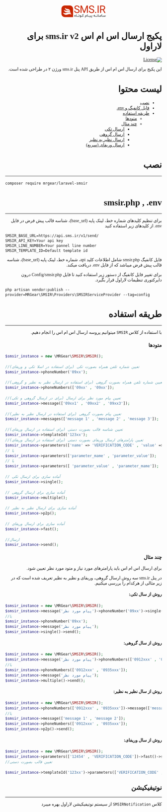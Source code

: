 <link rel="preconnect" href="https://fonts.googleapis.com">
<link rel="preconnect" href="https://fonts.gstatic.com" crossorigin>
<link href="https://fonts.googleapis.com/css2?family=Lalezar&display=swap" rel="stylesheet"> 
<p align="center"><img src="src/resources/images/smsirlogo.png"></p>

<div style="font-family: Lalezar!important;">
<div dir="rtl">

# پکیج ارسال اس ام اس sms.ir v2 برای لاراول



[![License](https://poser.pugx.org/prettus/l5-repository/license)](https://packagist.org/packages/prettus/l5-repository)

این پکیج برای ارسال اس ام اس از طریق API پنل sms.ir ورژن ۲  در طراحی شده است.



# لیست محتوا

- [نصب](#نصب)
- [فایل کانفیگ و env.](#env)
- [طریقه استفاده](#طریقه-استفاده)
    - [متودها](#متودها)
    - [چند مثال](#چندمثال)
        - [ارسال تکی](#single)
        - [ارسال گروهی](#multiple)
        - [ارسال نظیر به نظیر](#p2p)
        - [ارسال وریفای (سریع)](#verify)
    


# نصب
</div>

---

```
composer require mrgear/laravel-smsir
```


<div dir="rtl" id="env">

# smsir.php , .env

---

برای تنظیم کلیدهای  شماره خط، لینک پایه (base_url)، شناسه قالب پیش فرض در فایل env. از کلیدهای زیر استفاده کنید
</div>
<div dir="ltr">

```
SMSIR_BASE_URL=https://api.sms.ir/v1/send/
SMSIR_API_KEY=Your api key
SMSIR_LINE_NUMBER=Your pannel line number
SMSIR_TEMPLATE_ID=Default template id
```

</div>
<div dir="rtl">
فایل کانفیگ smsir.php شامل اطلاعات کلید api، شماره خط، لینک پایه (base_url)، شناسه قالب پیش فرض  میباشد که از فایل env. دریافت میکند.

برای تغییر فایل کانفیگ از دستور زیر استفاده کنید  تا فایل Config/smsir.php درون دایرکتوری تنظیمات لاراول قرار بگیرد.

</div>

```
php artisan vendor:publish --provider=MRGear\SMSIR\Providers\SMSIRServiceProvider --tag=config
```

<div dir="rtl">

#  طریقه استفاده

---

با استفاده از کلاس ```SMSIR``` میتوانیم پروسه ارسال اس ام اس را انجام دهیم.

### متودها
</div>

```php
$smsir_instance = new \MRGear\SMSIR\SMSIR();

//تعیین شماره تلفن همراه بصورت تکی (برای استفاده در اسلا تکی و وریفای)
$smsir_instance->phoneNumber('09xx');

//تعیین شماره تلفن همراه بصورت گروهی (برای استفاده در ارسال نظیر به نظیر و گروهی)
$smsir_instance->phoneNumbers(['09xx' , '09xx']);

//تعیین پیام مورد نظر برای ارسال (برای در ارسال گروهی و تکی)
$smsir_instance->message(['09xx1' , '09xx2' , '09xx3']);

//تعیین پیام بصورت گروهی (برای استفاده در ارسال نظیر به نظیر)
$smsir_instance->messages(['message 1' , 'message 2' , 'message 3']);

//تعیین شناسه قالب بصورت دستی (برای استفاده در ارسال وریفای) 
$smsir_instance->templateId('123xx');
//تعیین پارامترهای ارسال وریفای بصورت دستی (برای استفاده در ارسال وریفای) 
$smsir_instance->parameters(['name' => 'VERIFICATION_CODE' , 'value' => '12345']);
// یا
$smsir_instance->parameters(['parameter_mame' , 'parameter_value']);
// یا
$smsir_instance->parameters([ 'parameter_value' , 'parameter_mame']);

// آماده سازی برای ارسال تکی
$smsir_instance->single();

// آماده سازی برای ارسال گروهی
$smsir_instance->multiple();

// آماده سازی برای ارسال نظیر به نظیر
$smsir_instance->p2p();

// آماده سازی برای ارسال وریفای
$smsir_instance->fast();

//ارسال
$smsir_instance->send();
```

<div dir="rtl">

### چند مثال

برای ارسال اس ام اس باید پارامترهای مورد نیاز و متود مورد نظر تعیین شود.

در پنل sms.ir سه روش ارسال گروهی، وریفای و نظیر به نظیر تعریف شده است که در زیر مثالی از هرکدام را بررسی میکنیم. 
</div>

<div dir="rtl">

####  روش از سال تکی: 

</div>

```php
$smsir_instance = new \MRGear\SMSIR\SMSIR();
$smsir_instance->message('پیام مورد نظر')->phoneNumber('09xx')->single()->send();
//یا
$smsir_instance->phoneNumber('09xx');
$smsir_instance->message('پیام مورد نظر');
$smsir_instance->single()->send();
```

<div dir="rtl">

#### روش از سال گروهی: 

</div>

```php
$smsir_instance = new \MRGear\SMSIR\SMSIR();
$smsir_instance->message('پیام مورد نظر')->phoneNumbers(['0912xxx' , '0935xxx'])->multiple()->send();
//یا
$smsir_instance->phoneNumbers(['0912xxx' , '0935xxx']);
$smsir_instance->message('پیام مورد نظر');
$smsir_instance->multiple()->send();
```

<div dir="rtl">

#### روش از سال نظیر به نظیر: 

</div>

```php
$smsir_instance = new \MRGear\SMSIR\SMSIR();
$smsir_instance->phoneNumbers(['0912xxx' , '0935xxx'])->message(['message 1' , 'message 2'])->p2p()->send();
//یا
$smsir_instance->message(['message 1' , 'message 2']);
$smsir_instance->phoneNumbers(['0912xxx' , '0935xxx']);
$smsir_instance->p2p()->send();
```


<div dir="rtl">

#### روش از سال وریفای: 

</div>

```php
$smsir_instance = new \MRGear\SMSIR\SMSIR();
$smsir_instance->parameters(['12454' , 'VERIFICATION_CODE'])->fast()->send();
//تعیین قالب بصورت دستی

$smsir_instance->templateId('123xx')->parameters(['VERIFICATION_CODE' , '12345'])->fast()->send();
```

<div dir="rtl">

## نوتیفیکیشن

---
کلاس ```SMSIRNotification``` از سیستم نوتیفیکیشن لاراول بهره میبرد
</div>

</div>

